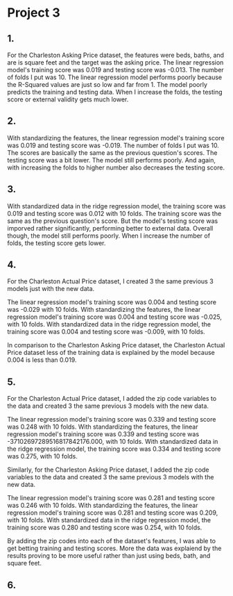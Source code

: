 # Project 3

## 1. 
For the Charleston Asking Price dataset, the features were beds, baths, and are is square feet and the target was the asking price. The linear regression model's training score was 0.019 and testing score was -0.013. The number of folds I put was 10. The linear regression model performs poorly because the R-Squared values are just so low and far from 1. The model poorly predicts the training and testing data. When I increase the folds, the testing score or external validity gets much lower. 

## 2.
With standardizing the features, the linear regression model's training score was 0.019 and testing score was -0.019. The number of folds I put was 10. The scores are basically the same as the previous question's scores. The testing score was a bit lower. The model still performs poorly. And again, with increasing the folds to higher number also decreases the testing score. 

## 3.
With  standardized data in the ridge regression model, the training score was 0.019 and testing score was 0.012 with 10 folds. The training score was the same as the previous question's score. But the model's testing score was imporved rather significantly, performing better to external data. Overall though, the model still performs poorly. When I increase the number of folds, the testing score gets lower.

## 4.
For the Charleston Actual Price dataset, I created 3 the same previous 3 models just with the new data. 

The linear regression model's training score was 0.004 and testing score was -0.029 with 10 folds. With standardizing the features, the linear regression model's training score was 0.004 and testing score was -0.025, with 10 folds. With standardized data in the ridge regression model, the training score was 0.004 and testing score was -0.009, with 10 folds.

In comparison to the Charleston Asking Price dataset, the Charleston Actual Price dataset less of the training data is explained by the model because 0.004 is less than 0.019. 

## 5.
For the Charleston Actual Price dataset, I added the zip code variables to the data and created 3 the same previous 3 models with the new data.

The linear regression model's training score was 0.339 and testing score was 0.248 with 10 folds. With standardizing the features, the linear regression model's training score was 0.339 and testing score was -37102697289516817842176.000, with 10 folds. With standardized data in the ridge regression model, the training score was 0.334 and testing score was 0.275, with 10 folds.  

Similarly, for the Charleston Asking Price dataset, I added the zip code variables to the data and created 3 the same previous 3 models with the new data.

The linear regression model's training score was 0.281 and testing score was 0.246 with 10 folds. With standardizing the features, the linear regression model's training score was 0.281 and testing score was 0.209, with 10 folds. With standardized data in the ridge regression model, the training score was 0.280 and testing score was 0.254, with 10 folds.

By adding the zip codes into each of the dataset's features, I was able to get betting training and testing scores. More the data was explaiend by the results proving to be more useful rather than just using beds, bath, and square feet.

## 6.

